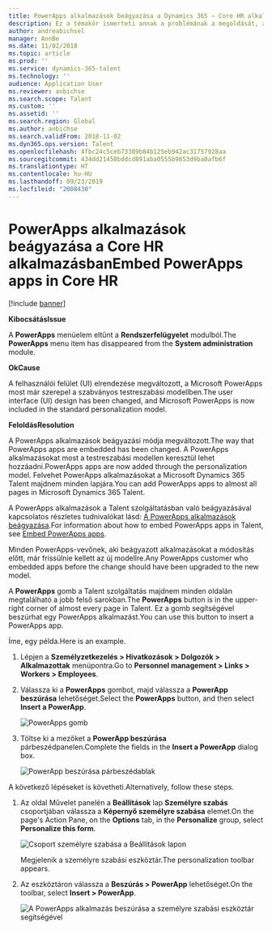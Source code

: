 ```yaml
---
title: PowerApps alkalmazások beágyazása a Dynamics 365 – Core HR alkalmazásban
description: Ez a témakör ismerteti annak a problémának a megoldását, amikor a PowerApps menüelem eltűnik a Rendszerfelügyeleti modulból.
author: andreabichsel
manager: AnnBe
ms.date: 11/02/2018
ms.topic: article
ms.prod: ''
ms.service: dynamics-365-talent
ms.technology: ''
audience: Application User
ms.reviewer: anbichse
ms.search.scope: Talent
ms.custom: ''
ms.assetid: ''
ms.search.region: Global
ms.author: anbichse
ms.search.validFrom: 2018-11-02
ms.dyn365.ops.version: Talent
ms.openlocfilehash: 4fbc24c5ceb73389b84b125eb942ac31757928aa
ms.sourcegitcommit: 434dd21450bddcd891aba0555b9853d9ba0afb6f
ms.translationtype: HT
ms.contentlocale: hu-HU
ms.lasthandoff: 09/23/2019
ms.locfileid: "2008430"
---
```

# <a name="embed-powerapps-apps-in-core-hr"></a><span data-ttu-id="8850c-103">PowerApps alkalmazások beágyazása a Core HR alkalmazásban</span><span class="sxs-lookup"><span data-stu-id="8850c-103">Embed PowerApps apps in Core HR</span></span>

[!include [banner](includes/banner.md)]

<span data-ttu-id="8850c-104">**Kibocsátás**</span><span class="sxs-lookup"><span data-stu-id="8850c-104">**Issue**</span></span>

<span data-ttu-id="8850c-105">A **PowerApps** menüelem eltűnt a **Rendszerfelügyelet** modulból.</span><span class="sxs-lookup"><span data-stu-id="8850c-105">The **PowerApps** menu item has disappeared from the **System administration** module.</span></span>

<span data-ttu-id="8850c-106">**Ok**</span><span class="sxs-lookup"><span data-stu-id="8850c-106">**Cause**</span></span>

<span data-ttu-id="8850c-107">A felhasználói felület (UI) elrendezése megváltozott, a Microsoft PowerApps most már szerepel a szabványos testreszabási modellben.</span><span class="sxs-lookup"><span data-stu-id="8850c-107">The user interface (UI) design has been changed, and Microsoft PowerApps is now included in the standard personalization model.</span></span>

<span data-ttu-id="8850c-108">**Feloldás**</span><span class="sxs-lookup"><span data-stu-id="8850c-108">**Resolution**</span></span>

<span data-ttu-id="8850c-109">A PowerApps alkalmazások beágyazási módja megváltozott.</span><span class="sxs-lookup"><span data-stu-id="8850c-109">The way that PowerApps apps are embedded has been changed.</span></span> <span data-ttu-id="8850c-110">A PowerApps alkalmazásokat most a testreszabási modellen keresztül lehet hozzáadni.</span><span class="sxs-lookup"><span data-stu-id="8850c-110">PowerApps apps are now added through the personalization model.</span></span> <span data-ttu-id="8850c-111">Felvehet PowerApps alkalmazásokat a Microsoft Dynamics 365 Talent majdnem minden lapjára.</span><span class="sxs-lookup"><span data-stu-id="8850c-111">You can add PowerApps apps to almost all pages in Microsoft Dynamics 365 Talent.</span></span>

<span data-ttu-id="8850c-112">A PowerApps alkalmazások a Talent szolgáltatásban való beágyazásával kapcsolatos részletes tudnivalókat lásd: [A PowerApps alkalmazások beágyazása](https://docs.microsoft.com/dynamics365/unified-operations/fin-and-ops/get-started/embed-power-apps).</span><span class="sxs-lookup"><span data-stu-id="8850c-112">For information about how to embed PowerApps apps in Talent, see [Embed PowerApps apps](https://docs.microsoft.com/dynamics365/unified-operations/fin-and-ops/get-started/embed-power-apps).</span></span>

<span data-ttu-id="8850c-113">Minden PowerApps-vevőnek, aki beágyazott alkalmazásokat a módosítás előtt, már frissülnie kellett az új modellre.</span><span class="sxs-lookup"><span data-stu-id="8850c-113">Any PowerApps customer who embedded apps before the change should have been upgraded to the new model.</span></span>

<span data-ttu-id="8850c-114">A **PowerApps** gomb a Talent szolgáltatás majdnem minden oldalán megtalálható a jobb felső sarokban.</span><span class="sxs-lookup"><span data-stu-id="8850c-114">The **PowerApps** button is in the upper-right corner of almost every page in Talent.</span></span> <span data-ttu-id="8850c-115">Ez a gomb segítségével beszúrhat egy PowerApps alkalmazást.</span><span class="sxs-lookup"><span data-stu-id="8850c-115">You can use this button to insert a PowerApps app.</span></span>

<span data-ttu-id="8850c-116">Íme, egy példa.</span><span class="sxs-lookup"><span data-stu-id="8850c-116">Here is an example.</span></span>

1. <span data-ttu-id="8850c-117">Lépjen a **Személyzetkezelés \> Hivatkozások \> Dolgozók \> Alkalmazottak** menüpontra.</span><span class="sxs-lookup"><span data-stu-id="8850c-117">Go to **Personnel management \> Links \> Workers \> Employees**.</span></span>
2. <span data-ttu-id="8850c-118">Válassza ki a **PowerApps** gombot, majd válassza a **PowerApp beszúrása** lehetőséget.</span><span class="sxs-lookup"><span data-stu-id="8850c-118">Select the **PowerApps** button, and then select **Insert a PowerApp**.</span></span>

    ![PowerApps gomb](media/png.png)

3. <span data-ttu-id="8850c-120">Töltse ki a mezőket a **PowerApp beszúrása** párbeszédpanelen.</span><span class="sxs-lookup"><span data-stu-id="8850c-120">Complete the fields in the **Insert a PowerApp** dialog box.</span></span>

    ![PowerApp beszúrása párbeszédablak](media/insert-powerapp.png)

<span data-ttu-id="8850c-122">A következő lépéseket is követheti.</span><span class="sxs-lookup"><span data-stu-id="8850c-122">Alternatively, follow these steps.</span></span>

1. <span data-ttu-id="8850c-123">Az oldal Művelet panelén a **Beállítások** lap **Személyre szabás** csoportjában válassza a **Képernyő személyre szabása** elemet.</span><span class="sxs-lookup"><span data-stu-id="8850c-123">On the page's Action Pane, on the **Options** tab, in the **Personalize** group, select **Personalize this form**.</span></span>

    ![Csoport személyre szabása a Beállítások lapon](media/options.png)

    <span data-ttu-id="8850c-125">Megjelenik a személyre szabási eszköztár.</span><span class="sxs-lookup"><span data-stu-id="8850c-125">The personalization toolbar appears.</span></span>

2. <span data-ttu-id="8850c-126">Az eszköztáron válassza a **Beszúrás \> PowerApp** lehetőséget.</span><span class="sxs-lookup"><span data-stu-id="8850c-126">On the toolbar, select **Insert \> PowerApp**.</span></span>

    ![A PowerApps alkalmazás beszúrása a személyre szabási eszköztár segítségével](media/powerapp-bar.png)
